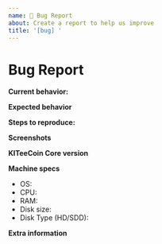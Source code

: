 ```yaml
---
name: 🐜 Bug Report
about: Create a report to help us improve
title: '[bug] '
---
```


<!-- Please make sure you are posting an technical issue related to KITeeCoin Core. --> 

<!-- For general questions about KITeeCoin or wallet recovery please use one of the various communities:
* [KITeeCoinEDU on reddit](https://www.reddit.com/r/KITeeCoinEDU/)
* [Discord](https://discord.com/invite/KITeeCoin) -->

<!-- ISSUES MISSING IMPORTANT INFORMATION MAY BE CLOSED WITHOUT INVESTIGATION. -->

# Bug Report

**Current behavior:**
<!-- Describe how the bug manifests. -->

**Expected behavior**
<!-- Describe what the behavior would be without the bug. -->

**Steps to reproduce:**
<!--  Please explain the steps required to duplicate the issue, especially if you are able to provide a sample application or sample code -->

**Screenshots**
<!-- If the issue is related to the GUI, screenshots can be added to this issue via drag & drop. -->

**KITeeCoin Core version**
<!-- List the version number/commit ID, and if it is an official binary, self compiled or a distribution package such as PPA. -->

**Machine specs**
- OS:
- CPU:
- RAM: 
- Disk size:
- Disk Type (HD/SDD):

**Extra information**
<!-- This is normally the contents of a `debug.log` or `config.log` file. Raw text or a link to a pastebin type site are preferred. -->
